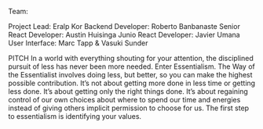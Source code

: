 Team:

Project Lead: Eralp Kor
Backend Developer: Roberto Banbanaste
Senior React Developer: Austin Huisinga
Junio React Developer: Javier Umana
User Interface: Marc Tapp & Vasuki Sunder

PITCH In a world with everything shouting for your attention, the disciplined pursuit of less has never been more needed. Enter Essentialism. The Way of the Essentialist involves doing less, but better, so you can make the highest possible contribution. It’s not about getting more done in less time or getting less done. It’s about getting only the right things done. It’s about regaining control of our own choices about where to spend our time and energies instead of giving others implicit permission to choose for us. The first step to essentialism is identifying your values. 
